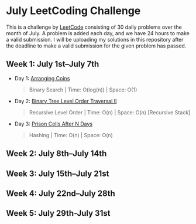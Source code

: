 # July LeetCoding Challenge

This is a challenge by [LeetCode](https://leetcode.com/explore/featured/card/july-leetcoding-challenge/) consisting of 30 daily problems over the month of July. A problem is added each day, and we have 24 hours to make a valid submission. I will be uploading my solutions in this repository after the deadline to make a valid submission for the given problem has passed.


## Week 1: July 1st–July 7th

* Day 1: [Arranging Coins](https://leetcode.com/explore/featured/card/july-leetcoding-challenge/544/week-1-july-1st-july-7th/3377/)

    > Binary Search | 
    > Time: O(log(n)) |
    > Space: O(1)

* Day 2: [Binary Tree Level Order Traversal II](https://leetcode.com/explore/featured/card/july-leetcoding-challenge/544/week-1-july-1st-july-7th/3378/)

    > Recursive Level Order | 
    > Time: O(n) |
    > Space: O(n) [Recursive Stack]

* Day 3: [Prison Cells After N Days](https://leetcode.com/explore/featured/card/july-leetcoding-challenge/544/week-1-july-1st-july-7th/3379/)

    > Hashing | 
    > Time: O(n) |
    > Space: O(n)

## Week 2: July 8th–July 14th


## Week 3: July 15th–July 21st


## Week 4: July 22nd–July 28th


## Week 5: July 29th-July 31st